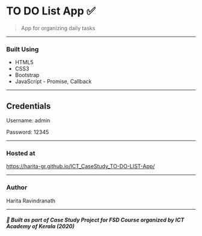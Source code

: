# TO DO List App :white_check_mark:
> App for organizing daily tasks


---
### Built Using
- HTML5
- CSS3
- Bootstrap
- JavaScript - Promise, Callback
---

## Credentials

 Username: admin
 
 Password: 12345
 
---
### Hosted at
https://harita-gr.github.io/ICT_CaseStudy_TO-DO-LIST-App/

---
### Author
Harita Ravindranath

---
#####  :pushpin: Built as part of Case Study Project for FSD Course organized by ICT Academy of Kerala (2020)

